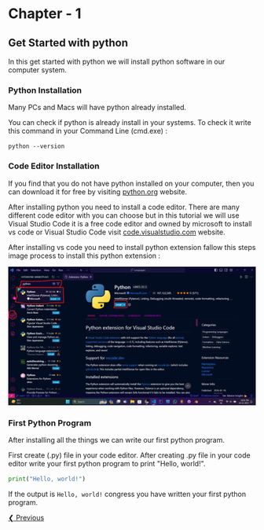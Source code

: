 # Chapter - 1

## Get Started with python

In this get started with python we will install python software in our computer system.

### Python Installation

Many PCs and Macs will have python already installed.

You can check if python is already install in your systems. To check it write this command in your Command Line (cmd.exe) :

```commandline
python --version
```

### Code Editor Installation

If you find that you do not have python installed on your computer, then you can download it for free by visiting [python.org](https://www.python.org/downloads/) website.

After installing python you need to install a code editor. There are many different code editor with you can choose but in this tutorial we will use Visual Studio Code it is a free code editor and owned by microsoft to install vs code or Visual Studio Code visit [code.visualstudio.com](https://code.visualstudio.com/download) website.

After installing vs code you need to install python extension fallow this steps image process to install this python extension :

![How to install python extension in vs code](<Python extension for Visual Studio Code.png>)

### First Python Program

After installing all the things we can write our first python program.

First create (.py) file in your code editor. After creating .py file in your code editor write your first python program to print "Hello, world!".

```python
print("Hello, world!")
```

If the output is `Hello, world!` congress you have written your first python program.


[❮ Previous]([F:\Programming\Languages\Python_GitHub\Python_Chapter-0_Introduction](https://github.com/Sanchitp990/Languages/tree/main/Python_GitHub/Python_Chapter-0_Introduction))